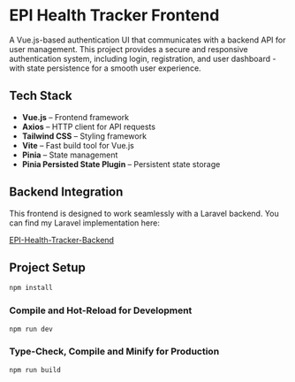 # EPI Health Tracker Frontend

A Vue.js-based authentication UI that communicates with a backend API for user management. This project provides a secure and responsive authentication system, including login, registration, and user dashboard - with state persistence for a smooth user experience.

## Tech Stack

- **Vue.js** – Frontend framework
- **Axios** – HTTP client for API requests
- **Tailwind CSS** – Styling framework
- **Vite** – Fast build tool for Vue.js
- **Pinia** – State management
- **Pinia Persisted State Plugin** – Persistent state storage

## Backend Integration

This frontend is designed to work seamlessly with a Laravel backend. You can find my Laravel implementation here:

[EPI-Health-Tracker-Backend](https://github.com/Tabs467/EPI-Health-Tracker-Backend)

## Project Setup

```sh
npm install
```

### Compile and Hot-Reload for Development

```sh
npm run dev
```

### Type-Check, Compile and Minify for Production

```sh
npm run build
```
